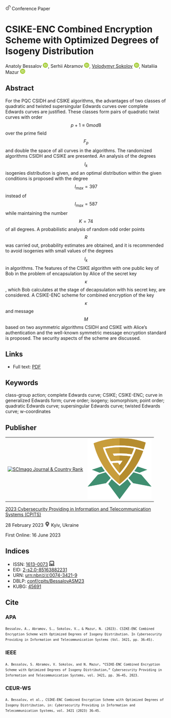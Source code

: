 <img src="/icons/unlock.svg" width="16" height="16"> Conference Paper

# CSIKE-ENC Combined Encryption Scheme with Optimized Degrees of Isogeny Distribution

Anatoly Bessalov <a href="https://orcid.org/0000-0002-6967-5001" target="_blank"><img src="/icons/orcid.svg" width="16" height="16"></a>,
Serhii Abramov <a href="https://orcid.org/0000-0002-5145-2782" target="_blank"><img src="/icons/orcid.svg" width="16" height="16"></a>,
<a href="/">Volodymyr Sokolov</a> <a href="https://orcid.org/0000-0002-9349-7946" target="_blank"><img src="/icons/orcid.svg" width="16" height="16"></a>,
Nataliia Mazur <a href="https://orcid.org/0000-0001-7671-8287" target="_blank"><img src="/icons/orcid.svg" width="16" height="16"></a>

## Abstract

For the PQC CSIDH and CSIKE algorithms, the advantages of two classes of quadratic and twisted supersingular Edwards curves over complete Edwards curves are justified. These classes form pairs of quadratic twist curves with order $$p + 1 ≡ 0 mod 8$$ over the prime field $$F_p$$ and double the space of all curves in the algorithms. The randomized algorithms CSIDH and CSIKE are presented. An analysis of the degrees $$l_k$$ isogenies distribution is given, and an optimal distribution within the given conditions is proposed with the degree $$l_{max} = 397$$ instead of $$l_{max} = 587$$ while maintaining the number $$K = 74$$ of all degrees. A probabilistic analysis of random odd order points $$R$$ was carried out, probability estimates are obtained, and it is recommended to avoid isogenies with small values of the degrees $$l_k$$ in algorithms. The features of the CSIKE algorithm with one public key of Bob in the problem of encapsulation by Alice of the secret key $$κ$$, which Bob calculates at the stage of decapsulation with his secret key, are considered. A CSIKE-ENC scheme for combined encryption of the key $$κ$$ and message $$M$$ based on two asymmetric algorithms CSIDH and CSIKE with Alice’s authentication and the well-known symmetric message encryption standard is proposed. The security aspects of the scheme are discussed.

## Links

* Full text: [PDF](https://ceur-ws.org/Vol-3421/paper4.pdf)

## Keywords

class-group action; complete Edwards curve; CSIKE; CSIKE-ENC; curve in generalized Edwards form; curve order; isogeny; isomorphism; point order; quadratic Edwards curve; supersingular Edwards curve; twisted Edwards curve; w-coordinates

## Publisher

<table>
<tr>
<td>
<a href="https://www.scimagojr.com/journalsearch.php?q=21100218356&amp;tip=sid&amp;exact=no" title="SCImago Journal &amp; Country Rank"><img border="0" src="https://www.scimagojr.com/journal_img.php?id=21100218356" alt="SCImago Journal &amp; Country Rank"  /></a>
</td>
<td style="text-align: left;">
<a href="https://cpits.kubg.edu.ua/"><img src="/icons/cpits.svg" width="200"></a>
</td>
</tr>
</table>

[2023 Cybersecurity Providing in Information and Telecommunication Systems (CPITS)](https://ceur-ws.org/Vol-3421/)

28 February 2023 <img src="/icons/location-pin.svg" width="16" height="16"> Kyiv, Ukraine

First Online: 16 June 2023

## Indices

* ISSN: [1613-0073](https://portal.issn.org/resource/ISSN/1613-0073) <img src="/icons/online.svg" width="16" height="16">
* EID: [2-s2.0-85163882231](http://www.scopus.com/record/display.url?origin=inward&eid=2-s2.0-85163882231)
* URN: [urn:nbn:de:0074-3421-9](https://nbn-resolving.org/xml/urn:nbn:de:0074-3421-9)
* DBLP: [conf/cpits/BessalovASM23](https://dblp.org/rec/conf/cpits/BessalovASM23)
* KUBG: [45691](http://elibrary.kubg.edu.ua/id/eprint/45691/)

## Cite

### APA

<small>`Bessalov, A., Abramov, S., Sokolov, V., & Mazur, N. (2023). CSIKE-ENC Combined Encryption Scheme with Optimized Degrees of Isogeny Distribution. In Cybersecurity Providing in Information and Telecommunication Systems (Vol. 3421, pp. 36–45).`</small>

### IEEE

<small>`A. Bessalov, S. Abramov, V. Sokolov, and N. Mazur, “CSIKE-ENC Combined Encryption Scheme with Optimized Degrees of Isogeny Distribution,” Cybersecurity Providing in Information and Telecommunication Systems, vol. 3421, pp. 36–45, 2023.`</small>

### CEUR-WS

<small>`A. Bessalov, et al., CSIKE-ENC Combined Encryption Scheme with Optimized Degrees of Isogeny Distribution, in: Cybersecurity Providing in Information and Telecommunication Systems, vol. 3421 (2023) 36–45.`</small>